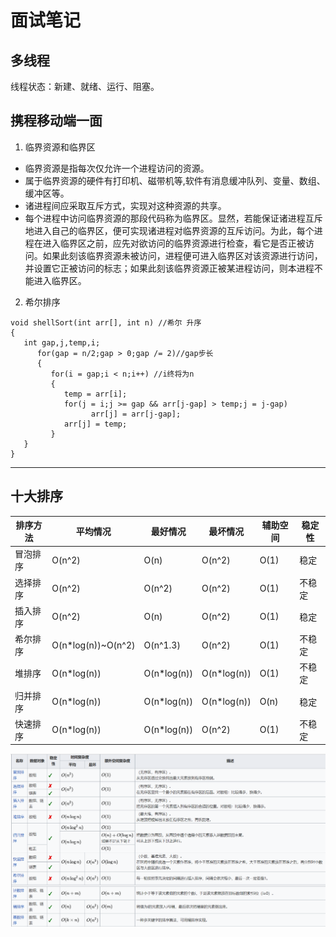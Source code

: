 # 面试笔记
## 多线程
线程状态：新建、就绪、运行、阻塞。

## 携程移动端一面
1. 临界资源和临界区
* 临界资源是指每次仅允许一个进程访问的资源。  
* 属于临界资源的硬件有打印机、磁带机等,软件有消息缓冲队列、变量、数组、缓冲区等。  
* 诸进程间应采取互斥方式，实现对这种资源的共享。
* 每个进程中访问临界资源的那段代码称为临界区。显然，若能保证诸进程互斥地进入自己的临界区，便可实现诸进程对临界资源的互斥访问。为此，每个进程在进入临界区之前，应先对欲访问的临界资源进行检查，看它是否正被访问。如果此刻该临界资源未被访问，进程便可进入临界区对该资源进行访问，并设置它正被访问的标志；如果此刻该临界资源正被某进程访问，则本进程不能进入临界区。 
2. 希尔排序  
``` 
void shellSort(int arr[], int n) //希尔 升序
{ 
   int gap,j,temp,i;
      for(gap = n/2;gap > 0;gap /= 2)//gap步长 
      {
         for(i = gap;i < n;i++) //i终将为n 
         { 
            temp = arr[i];            
            for(j = i;j >= gap && arr[j-gap] > temp;j = j-gap) 
                  arr[j] = arr[j-gap]; 
            arr[j] = temp; 
         }
   }
} 
```

***
## 十大排序
| 排序方法 | 平均情况 | 最好情况 | 最坏情况 | 辅助空间 | 稳定性 |
| --- | --- | --- | --- | --- | --- |
| 冒泡排序 | O(n^2)  | O(n) | O(n^2) | O(1) | 稳定 |
| 选择排序 | O(n^2)  | O(n^2) | O(n^2) | O(1) | 不稳定 |
| 插入排序 | O(n^2)  | O(n) | O(n^2)  | O(1)  | 稳定 |
| 希尔排序 | O(n*log(n))~O(n^2) | O(n^1.3) | O(n^2) | O(1) | 不稳定
| 堆排序   | O(n*log(n)) | O(n*log(n))  |  O(n*log(n))  | O(1)| 不稳定
| 归并排序 | O(n*log(n)) | O(n*log(n)) | O(n*log(n)) | O(n) | 稳定
| 快速排序 | O(n*log(n)) | O(n*log(n)) | O(n^2) | O(1) | 不稳定|  

![avatar](../notebook/屏幕截图%202022-03-18%20235906.png)
